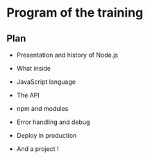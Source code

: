 # Program of the training

## Plan

* Presentation and history of Node.js
* What inside
* JavaScript language
* The API
* npm and modules
* Error handling and debug
* Deploy in production

* And a project !
